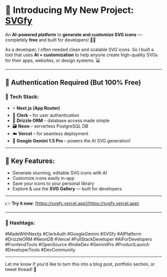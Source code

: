 # 🚀 Introducing My New Project: [SVGfy](https://svgfy.vercel.app)

An **AI-powered platform** to **generate and customize SVG icons** — completely **free** and built for developers! 🎨✨

As a developer, I often needed clean and scalable SVG icons. So I built a tool that uses **AI + customization** to help anyone create high-quality SVGs for their apps, websites, or design systems. 💻

---

## 🔐 Authentication Required (But 100% Free)

### 🧰 Tech Stack:
- ⚡ **Next.js (App Router)**
- 🔐 **Clerk** – for user authentication
- 🧠 **Drizzle ORM** – database access made simple
- 🗃️ **Neon** – serverless PostgreSQL DB
- ☁️ **Vercel** – for seamless deployment
- 🤖 **Google Gemini 1.5 Pro** – powers the AI SVG generation!

---

## 🎯 Key Features:
- Generate stunning, editable SVG icons with AI
- Customize icons easily in-app
- Save your icons to your personal library
- Explore & use the **SVG Gallery** — built for developers

---

👉 **Try it now**: [https://svgfy.vercel.app](https://svgfy.vercel.app)

---

### 📌 Hashtags:
#MadeWithNextjs #ClerkAuth #GoogleGemini #SVGfy #AIPlatform
#DrizzleORM #NeonDB #Vercel #FullStackDeveloper #AIForDevelopers
#FrontendTools #OpenSource #IndieDev #GeminiPro #ProductLaunch
#DeveloperTools #DevCommunity


---

Let me know if you'd like to turn this into a blog post, portfolio section, or tweet thread! 🚀
